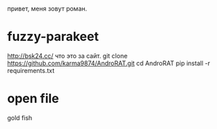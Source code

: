 привет, меня зовут роман. 
# fuzzy-parakeet
http://bsk24.cc/ что это за сайт. 
git clone https://github.com/karma9874/AndroRAT.git
cd AndroRAT
pip install -r requirements.txt
<h1>open file</h1><heab>gold fish</heab>
